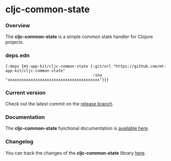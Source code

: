 
# cljc-common-state

### Overview

The <strong>cljc-common-state</strong> is a simple common state handler for Clojure projects.

### deps.edn

```
{:deps {mt-app-kit/cljc-common-state {:git/url "https://github.com/mt-app-kit/cljc-common-state"
                                      :sha     "xxxxxxxxxxxxxxxxxxxxxxxxxxxxxxxxxxxxxxxx"}}}
```

### Current version

Check out the latest commit on the [release branch](https://github.com/mt-app-kit/cljc-common-state/tree/release).

### Documentation

The <strong>cljc-common-state</strong> functional documentation is [available here](https://mt-app-kit.github.io/cljc-common-state).

### Changelog

You can track the changes of the <strong>cljc-common-state</strong> library [here](CHANGES.md).
